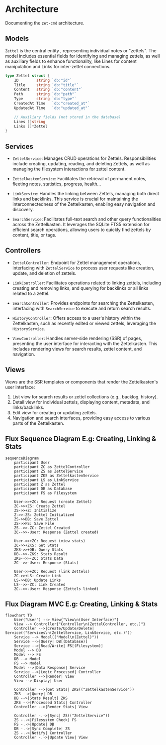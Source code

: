 # Architecture

Documenting the `zet-cmd` architecture.

## Models

`Zettel` is the central entity , representing individual notes or "zettels".
The model includes essential fields for identifying and managing zettels, as
well as auxiliary fields to enhance functionality, like Lines for content
manipulation and Links for inter-zettel connections.

```go
type Zettel struct {
	ID        string `db:"id"`
	Title     string `db:"title"`
	Content   string `db:"content"`
	Path      string `db:"path"`
	Type      string `db:"type"`
	CreatedAt Time   `db:"created_at"`
	UpdatedAt Time   `db:"updated_at"`

	// Auxiliary fields (not stored in the database)
	Lines []string
	Links []*Zettel
}
```

## Services

- `ZettelService`: Manages CRUD operations for Zettels. Responsibilities
  include creating, updating, reading, and deleting Zettels, as well as
  managing the filesystem interactions for zettel content.

- `ZettelkastenService`: Facilitates the retrieval of permanent notes, fleeting
  notes, statistics, progress, health...

- `LinkService`: Handles the linking between Zettels, managing both direct
  links and backlinks. This service is crucial for maintaining the
  interconnectedness of the Zettelkasten, enabling easy navigation and
  discovery.

- `SearchService`: Facilitates full-text search and other query functionalities
  across the Zettelkasten. It leverages the SQLite FTS5 extension for efficient
  search operations, allowing users to quickly find zettels by content, title,
  or tags.

## Controllers

- `ZettelController`: Endpoint for Zettel management operations, interfacing
  with `ZettelService` to process user requests like creation, update, and
  deletion of zettels.

- `LinkController`: Facilitates operations related to linking zettels,
  including creating and removing links, and querying for backlinks or all
  links related to a zettel.

- `SearchController`: Provides endpoints for searching the Zettelkasten,
  interfacing with `SearchService` to execute and return search results.

- `HistoryController`: Offers access to a user's history within the
  Zettelkasten, such as recently edited or viewed zettels, leveraging the
  `HistoryService`.

- `ViewController`: Handles server-side rendering (SSR) of pages, presenting
  the user interface for interacting with the Zettelkasten. This includes
  rendering views for search results, zettel content, and navigation.

## Views

Views are the SSR templates or components that render the Zettelkasten's user
interface:

1. List view for search results or zettel collections (e.g., backlog, history).
2. Detail view for individual zettels, displaying content, metadata, and
   links/backlinks.
3. Edit view for creating or updating zettels.
4. Navigation and search interfaces, providing easy access to various parts of
   the Zettelkasten.

## Flux Sequence Diagram E.g: Creating, Linking & Stats

```mermaid
sequenceDiagram
    participant User
    participant ZC as ZettelController
    participant ZS as ZettelService
    participant ZKS as ZettelkastenService
    participant LS as LinkService
    participant Z as Zettel
    participant DB as Database
    participant FS as Filesystem

    User->>+ZC: Request (create Zettel)
    ZC->>+ZS: Create Zettel
    ZS->>+Z: Initialize
    Z->>-ZS: Zettel Initialized
    ZS->>DB: Save Zettel
    ZS->>FS: Save File
    ZS-->>-ZC: Zettel Created
    ZC-->>-User: Response (Zettel created)

    User->>+ZC: Request (view stats)
    ZC->>+ZKS: Get Stats
    ZKS->>+DB: Query Stats
    DB-->>-ZKS: Stats Result
    ZKS-->>-ZC: Stats Data
    ZC-->>-User: Response (Stats)

    User->>+ZC: Request (link Zettels)
    ZC->>+LS: Create Link
    LS->>DB: Update Links
    LS-->>-ZC: Link Created
    ZC-->>-User: Response (Zettels linked)
```

## Flux Diagram MVC E.g: Creating, Linking & Stats

```mermaid
flowchart TD
    User("User") --> View{"View\n(User Interface)"}
    View --> Controller{"Controller\n(ZettelController, etc.)"}
    Controller -->|Create/Update/Delete| Service(("Services\n(ZettelService, LinkService, etc.)"))
    Service --> Model(("Model\n(Zettel)"))
    Service -->|Query| DB[(Database)]
    Service -->|Read/Write| FS[(Filesystem)]
    Model --> DB
    Model --> FS
    DB --> Model
    FS --> Model
    Model -->|Data Response| Service
    Service -->|Logic Processed| Controller
    Controller -->|Render| View
    View -->|Display| User

    Controller -->|Get Stats| ZKS(("ZettelkastenService"))
    ZKS -->|Query| DB
    DB -->|Stats Result| ZKS
    ZKS -->|Processed Stats| Controller
    Controller -->|Render Stats| View

    Controller -.->|Sync| ZS(("ZettelService"))
    ZS -.->|Filesystem Check| FS
    FS -.->|Update| DB
    DB -.->|Sync Complete| ZS
    ZS -.->|Notify| Controller
    Controller -.->|Update View| View
```

